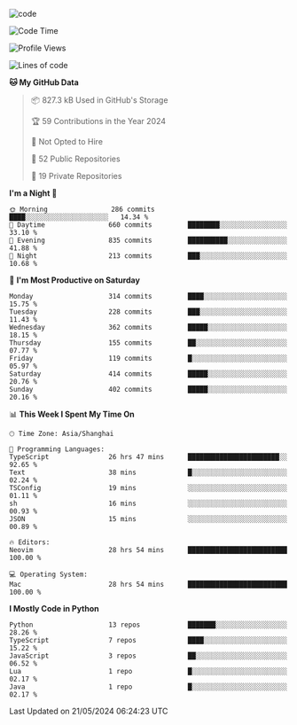 
<!--
**liuyaanng/liuyaanng** is a ✨ _special_ ✨ repository because its `README.md` (this file) appears on your GitHub profile.

Here are some ideas to get you started:

- 🔭 I’m currently working on ...
- 🌱 I’m currently learning ...
- 👯 I’m looking to collaborate on ...
- 🤔 I’m looking for help with ...
- 💬 Ask me about ...
- 📫 How to reach me: ...
- 😄 Pronouns: ...
- ⚡ Fun fact: ...
-->


![code](https://cdn.jsdelivr.net/gh/liuyaanng/liuyaanng@1.0/code.gif) 

<!--START_SECTION:waka-->
![Code Time](http://img.shields.io/badge/Code%20Time-405%20hrs%2050%20mins-blue)

![Profile Views](http://img.shields.io/badge/Profile%20Views-0-blue)

![Lines of code](https://img.shields.io/badge/From%20Hello%20World%20I%27ve%20Written-14.6%20million%20lines%20of%20code-blue)

**🐱 My GitHub Data** 

> 📦 827.3 kB Used in GitHub's Storage 
 > 
> 🏆 59 Contributions in the Year 2024
 > 
> 🚫 Not Opted to Hire
 > 
> 📜 52 Public Repositories 
 > 
> 🔑 19 Private Repositories 
 > 
**I'm a Night 🦉** 

```text
🌞 Morning                286 commits         ████░░░░░░░░░░░░░░░░░░░░░   14.34 % 
🌆 Daytime                660 commits         ████████░░░░░░░░░░░░░░░░░   33.10 % 
🌃 Evening                835 commits         ██████████░░░░░░░░░░░░░░░   41.88 % 
🌙 Night                  213 commits         ███░░░░░░░░░░░░░░░░░░░░░░   10.68 % 
```
📅 **I'm Most Productive on Saturday** 

```text
Monday                   314 commits         ████░░░░░░░░░░░░░░░░░░░░░   15.75 % 
Tuesday                  228 commits         ███░░░░░░░░░░░░░░░░░░░░░░   11.43 % 
Wednesday                362 commits         █████░░░░░░░░░░░░░░░░░░░░   18.15 % 
Thursday                 155 commits         ██░░░░░░░░░░░░░░░░░░░░░░░   07.77 % 
Friday                   119 commits         █░░░░░░░░░░░░░░░░░░░░░░░░   05.97 % 
Saturday                 414 commits         █████░░░░░░░░░░░░░░░░░░░░   20.76 % 
Sunday                   402 commits         █████░░░░░░░░░░░░░░░░░░░░   20.16 % 
```


📊 **This Week I Spent My Time On** 

```text
🕑︎ Time Zone: Asia/Shanghai

💬 Programming Languages: 
TypeScript               26 hrs 47 mins      ███████████████████████░░   92.65 % 
Text                     38 mins             █░░░░░░░░░░░░░░░░░░░░░░░░   02.24 % 
TSConfig                 19 mins             ░░░░░░░░░░░░░░░░░░░░░░░░░   01.11 % 
sh                       16 mins             ░░░░░░░░░░░░░░░░░░░░░░░░░   00.93 % 
JSON                     15 mins             ░░░░░░░░░░░░░░░░░░░░░░░░░   00.89 % 

🔥 Editors: 
Neovim                   28 hrs 54 mins      █████████████████████████   100.00 % 

💻 Operating System: 
Mac                      28 hrs 54 mins      █████████████████████████   100.00 % 
```

**I Mostly Code in Python** 

```text
Python                   13 repos            ███████░░░░░░░░░░░░░░░░░░   28.26 % 
TypeScript               7 repos             ████░░░░░░░░░░░░░░░░░░░░░   15.22 % 
JavaScript               3 repos             ██░░░░░░░░░░░░░░░░░░░░░░░   06.52 % 
Lua                      1 repo              █░░░░░░░░░░░░░░░░░░░░░░░░   02.17 % 
Java                     1 repo              █░░░░░░░░░░░░░░░░░░░░░░░░   02.17 % 
```




 Last Updated on 21/05/2024 06:24:23 UTC
<!--END_SECTION:waka-->
